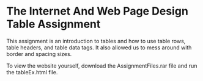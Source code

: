 # The Internet And Web Page Design Table Assignment
This assignment is an introduction to tables and how to use table rows, table headers, and table data tags. It also allowed us to mess around with border and spacing sizes.

To view the website yourself, download the AssignmentFiles.rar file and run the tableEx.html file.